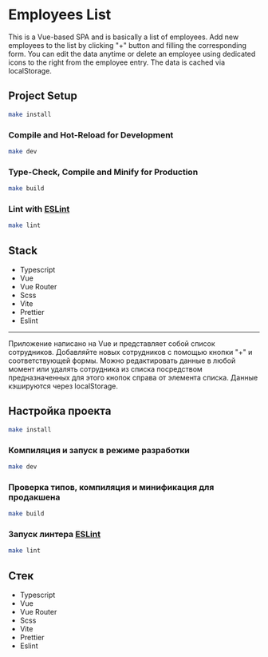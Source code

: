 # Employees List

This is a Vue-based SPA and is basically a list of employees.
Add new employees to the list by clicking "+" button and filling the corresponding form. You can edit the data anytime or delete an employee using dedicated icons to the right from the employee entry. The data is cached via localStorage.

## Project Setup

```sh
make install
```

### Compile and Hot-Reload for Development

```sh
make dev
```

### Type-Check, Compile and Minify for Production

```sh
make build
```

### Lint with [ESLint](https://eslint.org/)

```sh
make lint
```

## Stack

- Typescript
- Vue
- Vue Router
- Scss
- Vite
- Prettier
- Eslint

---

Приложение написано на Vue и представляет собой список сотрудников.
Добавляйте новых сотрудников с помощью кнопки "+" и соответствующей формы. Можно редактировать данные в любой момент или удалять сотрудника из списка посредством предназначенных для этого кнопок справа от элемента списка. Данные кэшируются через localStorage.

## Настройка проекта

```sh
make install
```

### Компиляция и запуск в режиме разработки

```sh
make dev
```

### Проверка типов, компиляция и минификация для продакшена

```sh
make build
```

### Запуск линтера [ESLint](https://eslint.org/)

```sh
make lint
```

## Стек

- Typescript
- Vue
- Vue Router
- Scss
- Vite
- Prettier
- Eslint
